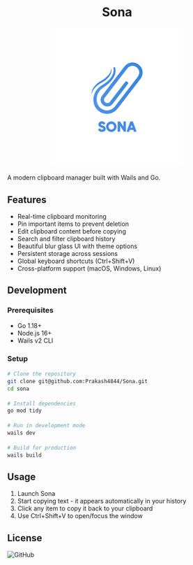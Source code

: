 <div align="center">
  <h1>Sona</h1>
  <img src="build/appicon.png" alt="sona icon" img width="300" height=""/>
</div>

A modern clipboard manager built with Wails and Go.

## Features

- Real-time clipboard monitoring
- Pin important items to prevent deletion
- Edit clipboard content before copying
- Search and filter clipboard history
- Beautiful blur glass UI with theme options
- Persistent storage across sessions
- Global keyboard shortcuts (Ctrl+Shift+V)
- Cross-platform support (macOS, Windows, Linux)

## Development

### Prerequisites
- Go 1.18+
- Node.js 16+
- Wails v2 CLI

### Setup
```bash
# Clone the repository
git clone git@github.com:Prakash4844/Sona.git
cd sona

# Install dependencies
go mod tidy

# Run in development mode
wails dev

# Build for production
wails build
```

## Usage

1. Launch Sona
2. Start copying text - it appears automatically in your history
3. Click any item to copy it back to your clipboard
4. Use Ctrl+Shift+V to open/focus the window

## License
![GitHub](https://img.shields.io/github/license/prakash4844/Sona?style=for-the-badge)
